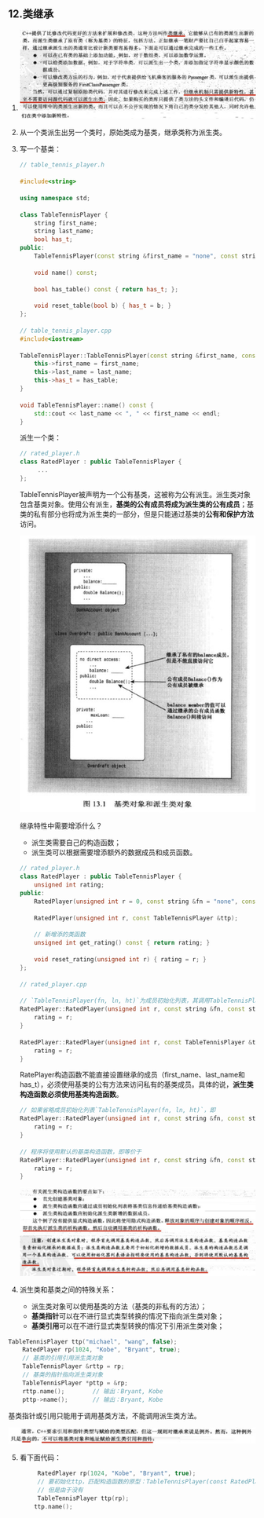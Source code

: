 ## 12.类继承

1. ![image-20201222131517090](assets/image-20201222131517090.png)![image-20201222131650831](assets/image-20201222131650831.png)

2. 从一个类派生出另一个类时，原始类成为基类，继承类称为派生类。

3. 写一个基类：

   ```cpp
   // table_tennis_player.h
   
   #include<string>
   
   using namespace std;
   
   class TableTennisPlayer {
       string first_name;
       string last_name;
       bool has_t;
   public:
       TableTennisPlayer(const string &first_name = "none", const string &last_name = "none", bool has_table = false);
   
       void name() const;
   
       bool has_table() const { return has_t; };
   
       void reset_table(bool b) { has_t = b; }
   };
   
   // table_tennis_player.cpp
   #include<iostream>
   
   TableTennisPlayer::TableTennisPlayer(const string &first_name, const string &last_name, bool has_table) {
       this->first_name = first_name;
       this->last_name = last_name;
       this->has_t = has_table;
   }
   
   void TableTennisPlayer::name() const {
       std::cout << last_name << ", " << first_name << endl;
   }
   ```

   派生一个类：

   ```cpp
   // rated_player.h
   class RatedPlayer : public TableTennisPlayer {
   		...
   };
   ```

   TableTennisPlayer被声明为一个公有基类，这被称为公有派生。派生类对象包含基类对象。使用公有派生，**基类的公有成员将成为派生类的公有成员**；基类的私有部分也将成为派生类的一部分，但是只能通过基类的**公有和保护方法**访问。

   ![image-20201222134140754](assets/image-20201222134140754.png)

   继承特性中需要增添什么？

   - 派生类需要自己的构造函数；
   - 派生类可以根据需要增添额外的数据成员和成员函数。

   ```cpp
   // rated_player.h
   class RatedPlayer : public TableTennisPlayer {
       unsigned int rating;
   public:
       RatedPlayer(unsigned int r = 0, const string &fn = "none", const string &ln = "none", bool ht = false);
   
       RatedPlayer(unsigned int r, const TableTennisPlayer &ttp);
   
       // 新增添的类函数
       unsigned int get_rating() const { return rating; }
   
       void reset_rating(unsigned int r) { rating = r; }
   };
   
   // rated_player.cpp
   
   // `TableTennisPlayer(fn, ln, ht)`为成员初始化列表，其调用TableTennisPlayer构造函数
   RatedPlayer::RatedPlayer(unsigned int r, const string &fn, const string &ln, bool ht) : TableTennisPlayer(fn, ln, ht) {
       rating = r;
   }
   
   RatedPlayer::RatedPlayer(unsigned int r, const TableTennisPlayer &ttp) : TableTennisPlayer(ttp) {
       rating = r;
   }
   ```

   RatePlayer构造函数不能直接设置继承的成员（first_name、last_name和has_t），必须使用基类的公有方法来访问私有的基类成员。具体的说，**派生类构造函数必须使用基类构造函数**。

   ```cpp
   // 如果省略成员初始化列表`TableTennisPlayer(fn, ln, ht)`，即
   RatedPlayer::RatedPlayer(unsigned int r, const string &fn, const string &ln, bool ht)  {
       rating = r;
   }
   
   // 程序将使用默认的基类构造函数，即等价于
   RatedPlayer::RatedPlayer(unsigned int r, const string &fn, const string &ln, bool ht) : TableTennisPlayer() {	// 该出隐式调用了基类的复制构造函数（如果基类中没有定义复制构造函数，那么编译器将自动生成一个）
       rating = r;
   }
   ```

   ![image-20201222150308178](assets/image-20201222150308178.png)![image-20201222150548084](assets/image-20201222150548084.png)

4. 派生类和基类之间的特殊关系：

   - 派生类对象可以使用基类的方法（基类的非私有的方法）；
   - **基类指针**可以在不进行显式类型转换的情况下指向派生类对象；
   - **基类引用**可以在不进行显式类型转换的情况下引用派生类对象；

```cpp
TableTennisPlayer ttp("michael", "wang", false);
    RatedPlayer rp(1024, "Kobe", "Bryant", true);
    // 基类的引用引用派生类对象
    TableTennisPlayer &rttp = rp;
    // 基类的指针指向派生类对象
    TableTennisPlayer *pttp = &rp;
    rttp.name();		// 输出：Bryant, Kobe
    pttp->name();		// 输出：Bryant, Kobe
```

基类指针或引用只能用于调用基类方法，不能调用派生类方法。

![image-20201222222106328](assets/image-20201222222106328.png)

5. 看下面代码：

   ```cpp
   		RatedPlayer rp(1024, "Kobe", "Bryant", true);
   		// 要初始化ttp，匹配构造函数的原型：TableTennisPlayer(const RatedPlayer &);
   		// 但是由于没有
   		TableTennisPlayer ttp(rp);
       ttp.name();
   ```

   